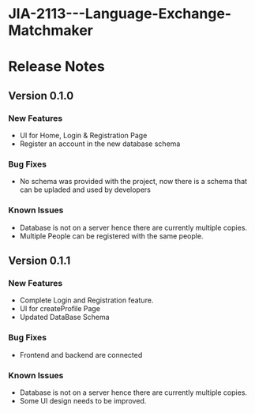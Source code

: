 # JIA-2113---Language-Exchange-Matchmaker

# Release Notes
## Version 0.1.0
### New Features
* UI for Home, Login & Registration Page
* Register an account in the new database schema

### Bug Fixes
* No schema was provided with the project, now there is a schema that can be upladed and used by developers

### Known Issues
* Database is not on a server hence there are currently multiple copies.
* Multiple People can be registered with the same people.

## Version 0.1.1
### New Features
* Complete Login and Registration feature.
* UI for createProfile Page
* Updated DataBase Schema

### Bug Fixes
* Frontend and backend are connected

### Known Issues
* Database is not on a server hence there are currently multiple copies.
* Some UI design needs to be improved.
